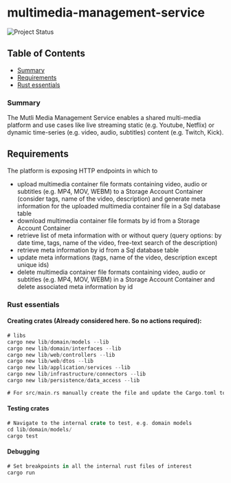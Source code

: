 # multimedia-management-service

![Project Status](https://img.shields.io/badge/Status-On%20Hold-red)

## Table of Contents

- [Summary](#summary)
- [Requirements](#requirements)
- [Rust essentials](#rust-essentials)

### Summary

The Mutli Media Management Service enables a shared multi-media platform and use cases like live streaming static (e.g. Youtube, Netflix) or dynamic time-series (e.g. video, audio, subtitles) content (e.g. Twitch, Kick).

## Requirements

The platform is exposing HTTP endpoints in which to

- upload multimedia container file formats containing video, audio or subtitles (e.g. MP4, MOV, WEBM) to a Storage Account Container (consider tags, name of the video, description) and generate meta information for the uploaded multimedia container file in a Sql database table
- download multimedia container file formats by id from a Storage Account Container
- retrieve list of meta information with or without query (query options: by date time, tags, name of the video, free-text search of the description)
- retrieve meta information by id from a Sql database table
- update meta informations (tags, name of the video, description except unique ids)
- delete multimedia container file formats containing video, audio or subtitles (e.g. MP4, MOV, WEBM) in a Storage Account Container and delete associated meta information by id

### Rust essentials

#### Creating crates (Already considered here. So no actions required):

```rust
# libs
cargo new lib/domain/models --lib
cargo new lib/domain/interfaces --lib
cargo new lib/web/controllers --lib
cargo new lib/web/dtos --lib
cargo new lib/application/services --lib
cargo new lib/infrastructure/connectors --lib
cargo new lib/persistence/data_access --lib

# For src/main.rs manually create the file and update the Cargo.toml to include internal and external crates
```

#### Testing crates

```rust
# Navigate to the internal crate to test, e.g. domain models
cd lib/domain/models/
cargo test
```

#### Debugging

```rust
# Set breakpoints in all the internal rust files of interest
cargo run
```
